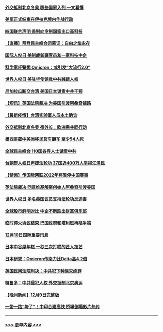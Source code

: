 #### [外交抵制北京冬奥 哪些国家入列 一文看懂](../pages/prog202/a103290878.md?t=12111001) 
#### [美军正式结束在伊拉克境内作战行动](../pages/prog202/a103290595.md?t=12111001) 
#### [四国联合声明 遏制向专制国家出口高科技](../pages/prog202/a103290591.md?t=12111001) 
#### [【直播】拜登民主峰会闭幕词：自由之焰永存](../pages/prog202/a103290832.md?t=12111001) 
#### [国际人权日 美制裁新疆官员和一家科技中企](../pages/prog202/a103290400.md?t=12111001) 
#### [科学家吁警惕 Omicron：或引发“大流行2.0”](../pages/prog202/a103289178.md?t=12111001) 
#### [世界人权日 美驻华使馆批中共践踏人权](../pages/prog202/a103290363.md?t=12111001) 
#### [尼加拉瓜断交台湾 美国日本谴责中共干预](../pages/prog202/a103290292.md?t=12111001) 
#### [【短讯】英国法院裁决 为美国引渡阿桑奇铺路](../pages/prog202/a103290370.md?t=12111001) 
#### [【最新疫情】台湾实验室人员本土确诊](../pages/prog202/a103290372.md?t=12111001) 
#### [外交抵制北京冬奥 德外长：欧洲需共同行动](../pages/prog202/a103290294.md?t=12111001) 
#### [墨西哥载中美洲移民货车翻车 至少54人死](../pages/prog202/a103290365.md?t=12111001) 
#### [全球民主峰会 110国各界人士谴责中共](../pages/prog202/a103290337.md?t=12111001) 
#### [台朝野人权日声援法轮功 37国近400万人举报江泽民](../pages/prog202/a103290296.md?t=12111001) 
#### [【禁闻】传国际网联2022年将暂停中国赛事](../pages/prog202/a103290284.md?t=12111001) 
#### [英法院裁决 同意维基解密创始人阿桑奇引渡美国](../pages/prog202/a103290237.md?t=12111001) 
#### [世界人权日 多名英国议员支持法轮功反迫害](../pages/prog202/a103290276.md?t=12111001) 
#### [全球股市鲜明对比 中企不断跌出财富俱乐部](../pages/prog202/a103290224.md?t=12111001) 
#### [临时停火协议结束 巴国政府和塔利班再陷争端](../pages/prog202/a103290138.md?t=12111001) 
#### [12月10日国际重要讯息](../pages/prog202/a103290078.md?t=12111001) 
#### [日本中谷屋年糕 一秒三次打糕的匠人技艺](../pages/prog202/a103290018.md?t=12111001) 
#### [日本研究：Omicron传染力比Delta高4.2倍](../pages/prog202/a103289993.md?t=12111001) 
#### [英国民间法院判决：中共犯下种族灭绝罪](../pages/prog202/a103289977.md?t=12111001) 
#### [特鲁多：中共侵犯人权 外交抵制北京奥运](../pages/prog202/a103289935.md?t=12111001) 
#### [【晚间新闻】12月9日完整版](../pages/prog202/a103289818.md?t=12111001) 
#### [一带一路“垮了”！中印合建高铁 桥墩倒塌影片热传](../pages/prog202/a103289515.md?t=12111001) 

----
#### [ >>> 更早内容 <<< ](../indexes/prog202-earlier.md)
